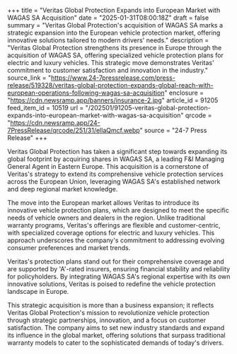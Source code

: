 +++
title = "Veritas Global Protection Expands into European Market with WAGAS SA Acquisition"
date = "2025-01-31T08:00:18Z"
draft = false
summary = "Veritas Global Protection's acquisition of WAGAS SA marks a strategic expansion into the European vehicle protection market, offering innovative solutions tailored to modern drivers' needs."
description = "Veritas Global Protection strengthens its presence in Europe through the acquisition of WAGAS SA, offering specialized vehicle protection plans for electric and luxury vehicles. This strategic move demonstrates Veritas' commitment to customer satisfaction and innovation in the industry."
source_link = "https://www.24-7pressrelease.com/press-release/519328/veritas-global-protection-expands-global-reach-with-european-operations-following-wagas-sa-acquisition"
enclosure = "https://cdn.newsramp.app/banners/insurance-2.jpg"
article_id = 91205
feed_item_id = 10519
url = "/202501/91205-veritas-global-protection-expands-into-european-market-with-wagas-sa-acquisition"
qrcode = "https://cdn.newsramp.app/24-7PressRelease/qrcode/251/31/ellaQmcf.webp"
source = "24-7 Press Release"
+++

<p>Veritas Global Protection has taken a significant step towards expanding its global footprint by acquiring shares in WAGAS SA, a leading F&I Managing General Agent in Eastern Europe. This acquisition is a cornerstone of Veritas's strategy to extend its comprehensive vehicle protection services across the European Union, leveraging WAGAS SA's established network and deep regional market knowledge.</p><p>The move into the European market allows Veritas to introduce its innovative vehicle protection plans, which are designed to meet the specific needs of vehicle owners and dealers in the region. Unlike traditional warranty programs, Veritas's offerings are flexible and customer-centric, with specialized coverage options for electric and luxury vehicles. This approach underscores the company's commitment to addressing evolving consumer preferences and market trends.</p><p>Veritas's protection plans stand out for their comprehensive coverage and are supported by 'A'-rated insurers, ensuring financial stability and reliability for policyholders. By integrating WAGAS SA's regional expertise with its own innovative solutions, Veritas is poised to redefine the vehicle protection landscape in Europe.</p><p>This strategic acquisition is more than a business expansion; it reflects Veritas Global Protection's mission to revolutionize vehicle protection through strategic partnerships, innovation, and a focus on customer satisfaction. The company aims to set new industry standards and expand its influence in the global market, offering solutions that surpass traditional warranty models to cater to the sophisticated demands of today's drivers.</p>